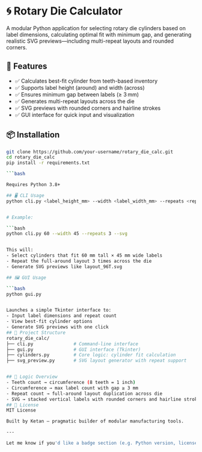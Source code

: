 # 🌀 Rotary Die Calculator

A modular Python application for selecting rotary die cylinders based on label dimensions, calculating optimal fit with minimum gap, and generating realistic SVG previews—including multi-repeat layouts and rounded corners.

## 🔧 Features

- ✅ Calculates best-fit cylinder from teeth-based inventory
- ✅ Supports label height (around) and width (across)
- ✅ Ensures minimum gap between labels (≥ 3 mm)
- ✅ Generates multi-repeat layouts across the die
- ✅ SVG previews with rounded corners and hairline strokes
- ✅ GUI interface for quick input and visualization

## 📦 Installation

```bash
git clone https://github.com/your-username/rotary_die_calc.git
cd rotary_die_calc
pip install -r requirements.txt

```bash

Requires Python 3.8+

## 🖥️ CLI Usage
python cli.py <label_height_mm> --width <label_width_mm> --repeats <repeat_count> --svg


# Example:

```bash
python cli.py 60 --width 45 --repeats 3 --svg


This will:
- Select cylinders that fit 60 mm tall × 45 mm wide labels
- Repeat the full-around layout 3 times across the die
- Generate SVG previews like layout_96T.svg

## 🖼️ GUI Usage

```bash
python gui.py


Launches a simple Tkinter interface to:
- Input label dimensions and repeat count
- View best-fit cylinder options
- Generate SVG previews with one click
## 📁 Project Structure
rotary_die_calc/
├── cli.py               # Command-line interface
├── gui.py               # GUI interface (Tkinter)
├── cylinders.py         # Core logic: cylinder fit calculation
├── svg_preview.py       # SVG layout generator with repeat support


## 🧠 Logic Overview
- Teeth count → circumference (8 teeth = 1 inch)
- Circumference → max label count with gap ≥ 3 mm
- Repeat count → full-around layout duplication across die
- SVG → stacked vertical labels with rounded corners and hairline stroke
## 📜 License
MIT License

Built by Ketan — pragmatic builder of modular manufacturing tools.

---

Let me know if you'd like a badge section (e.g. Python version, license), or a GIF preview of the SVG layout. I can also help write a changelog or contribution guide if you're planning to open-source it.

